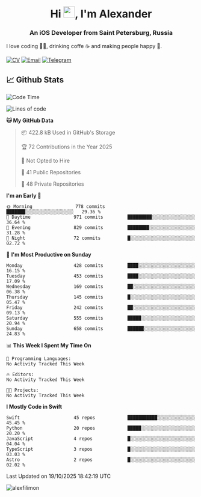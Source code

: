 <h1 align="center">Hi <img src="https://raw.githubusercontent.com/MartinHeinz/MartinHeinz/master/wave.gif" width="30px">, I'm Alexander</h1>
<h3 align="center">An iOS Developer from Saint Petersburg, Russia</h3>

I love coding 👨‍💻, drinking coffe ☕️ and making people happy 🎊.

[![CV](https://img.shields.io/badge/CV-Александр%20Филимонов-14b420)](./resources/CV_Aleksandr_Filimonov_iOS_November_2023.pdf)
[![Email](https://img.shields.io/badge/Email-as.filimonov@mail.ru-f39f37)](mailto:as.filimonov@mail.ru)
[![Telegram](https://img.shields.io/badge/Telegram-alexfilimon-1686b1)](https://t.me/alexfilimon)

## 📈 Github Stats

<!--START_SECTION:waka-->
![Code Time](http://img.shields.io/badge/Code%20Time-0%20secs-blue)

![Lines of code](https://img.shields.io/badge/From%20Hello%20World%20I%27ve%20Written-1.6%20million%20lines%20of%20code-blue)

**🐱 My GitHub Data** 

> 📦 422.8 kB Used in GitHub's Storage 
 > 
> 🏆 72 Contributions in the Year 2025
 > 
> 🚫 Not Opted to Hire
 > 
> 📜 41 Public Repositories 
 > 
> 🔑 48 Private Repositories 
 > 
**I'm an Early 🐤** 

```text
🌞 Morning                778 commits         ███████░░░░░░░░░░░░░░░░░░   29.36 % 
🌆 Daytime                971 commits         █████████░░░░░░░░░░░░░░░░   36.64 % 
🌃 Evening                829 commits         ████████░░░░░░░░░░░░░░░░░   31.28 % 
🌙 Night                  72 commits          █░░░░░░░░░░░░░░░░░░░░░░░░   02.72 % 
```
📅 **I'm Most Productive on Sunday** 

```text
Monday                   428 commits         ████░░░░░░░░░░░░░░░░░░░░░   16.15 % 
Tuesday                  453 commits         ████░░░░░░░░░░░░░░░░░░░░░   17.09 % 
Wednesday                169 commits         ██░░░░░░░░░░░░░░░░░░░░░░░   06.38 % 
Thursday                 145 commits         █░░░░░░░░░░░░░░░░░░░░░░░░   05.47 % 
Friday                   242 commits         ██░░░░░░░░░░░░░░░░░░░░░░░   09.13 % 
Saturday                 555 commits         █████░░░░░░░░░░░░░░░░░░░░   20.94 % 
Sunday                   658 commits         ██████░░░░░░░░░░░░░░░░░░░   24.83 % 
```


📊 **This Week I Spent My Time On** 

```text
💬 Programming Languages: 
No Activity Tracked This Week

🔥 Editors: 
No Activity Tracked This Week

🐱‍💻 Projects: 
No Activity Tracked This Week
```

**I Mostly Code in Swift** 

```text
Swift                    45 repos            ███████████░░░░░░░░░░░░░░   45.45 % 
Python                   20 repos            █████░░░░░░░░░░░░░░░░░░░░   20.20 % 
JavaScript               4 repos             █░░░░░░░░░░░░░░░░░░░░░░░░   04.04 % 
TypeScript               3 repos             █░░░░░░░░░░░░░░░░░░░░░░░░   03.03 % 
Astro                    2 repos             █░░░░░░░░░░░░░░░░░░░░░░░░   02.02 % 
```




 Last Updated on 19/10/2025 18:42:19 UTC
<!--END_SECTION:waka-->

<img align="center" src="https://github-readme-stats.vercel.app/api?username=alexfilimon&show_icons=true" alt="alexfilimon" />

